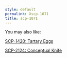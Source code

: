 ```yaml
---
style: default
permalink: Xscp-1071
title: scp-1071
---
```

You may also like:

[SCP-1420: Tartary Eggs](http://scp-wiki.net/scp-1420)

[SCP-2124: Conceptual Knife](http://scp-wiki.net/scp-2124)
